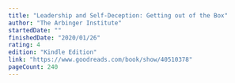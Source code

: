 ```yaml
---
title: "Leadership and Self-Deception: Getting out of the Box"
author: "The Arbinger Institute"
startedDate: ""
finishedDate: "2020/01/26"
rating: 4
edition: "Kindle Edition"
link: "https://www.goodreads.com/book/show/40510378"
pageCount: 240
---
```



